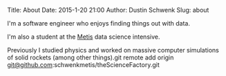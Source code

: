Title: About
Date: 2015-1-20 21:00
Author: Dustin Schwenk
Slug: about

I'm a software engineer who enjoys finding things out with data. 

I'm also a student at the [Metis](http://www.thisismetis.com/) data science intensive. 

Previously I studied physics and worked on massive computer simulations of solid rockets (among other things).git remote add origin git@github.com:schwenkmetis/theScienceFactory.git

